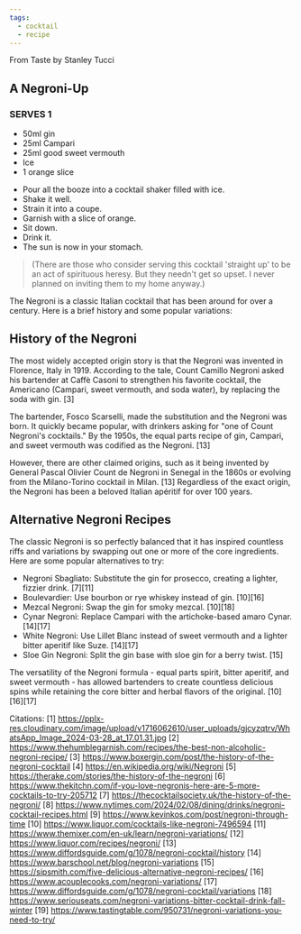 ```yaml
---
tags:
  - cocktail
  - recipe
---
```

From Taste by Stanley Tucci
## A Negroni-Up

### SERVES 1

- 50ml gin
- 25ml Campari
- 25ml good sweet vermouth  
- Ice
- 1 orange slice

* Pour all the booze into a cocktail shaker filled with ice.
* Shake it well. 
* Strain it into a coupe.
* Garnish with a slice of orange.
* Sit down.
* Drink it.
* The sun is now in your stomach.

> (There are those who consider serving this cocktail 'straight up' to be an act of spirituous heresy. But they needn't get so upset. I never planned on inviting them to my home anyway.)


The Negroni is a classic Italian cocktail that has been around for over a century. Here is a brief history and some popular variations:

## History of the Negroni

The most widely accepted origin story is that the Negroni was invented in Florence, Italy in 1919. According to the tale, Count Camillo Negroni asked his bartender at Caffè Casoni to strengthen his favorite cocktail, the Americano (Campari, sweet vermouth, and soda water), by replacing the soda with gin. [3]

The bartender, Fosco Scarselli, made the substitution and the Negroni was born. It quickly became popular, with drinkers asking for "one of Count Negroni's cocktails." By the 1950s, the equal parts recipe of gin, Campari, and sweet vermouth was codified as the Negroni. [13]

However, there are other claimed origins, such as it being invented by General Pascal Olivier Count de Negroni in Senegal in the 1860s or evolving from the Milano-Torino cocktail in Milan. [13] Regardless of the exact origin, the Negroni has been a beloved Italian apéritif for over 100 years.

## Alternative Negroni Recipes

The classic Negroni is so perfectly balanced that it has inspired countless riffs and variations by swapping out one or more of the core ingredients. Here are some popular alternatives to try:

- Negroni Sbagliato: Substitute the gin for prosecco, creating a lighter, fizzier drink. [7][11]
- Boulevardier: Use bourbon or rye whiskey instead of gin. [10][16]
- Mezcal Negroni: Swap the gin for smoky mezcal. [10][18]
- Cynar Negroni: Replace Campari with the artichoke-based amaro Cynar. [14][17]
- White Negroni: Use Lillet Blanc instead of sweet vermouth and a lighter bitter aperitif like Suze. [14][17]
- Sloe Gin Negroni: Split the gin base with sloe gin for a berry twist. [15]

The versatility of the Negroni formula - equal parts spirit, bitter aperitif, and sweet vermouth - has allowed bartenders to create countless delicious spins while retaining the core bitter and herbal flavors of the original. [10][16][17]

Citations:
[1] https://pplx-res.cloudinary.com/image/upload/v1716062610/user_uploads/gjcyzqtrv/WhatsApp_Image_2024-03-28_at_17.01.31.jpg
[2] https://www.thehumblegarnish.com/recipes/the-best-non-alcoholic-negroni-recipe/
[3] https://www.boxergin.com/post/the-history-of-the-negroni-cocktail
[4] https://en.wikipedia.org/wiki/Negroni
[5] https://therake.com/stories/the-history-of-the-negroni
[6] https://www.thekitchn.com/if-you-love-negronis-here-are-5-more-cocktails-to-try-205712
[7] https://thecocktailsociety.uk/the-history-of-the-negroni/
[8] https://www.nytimes.com/2024/02/08/dining/drinks/negroni-cocktail-recipes.html
[9] https://www.kevinkos.com/post/negroni-through-time
[10] https://www.liquor.com/cocktails-like-negroni-7496594
[11] https://www.themixer.com/en-uk/learn/negroni-variations/
[12] https://www.liquor.com/recipes/negroni/
[13] https://www.diffordsguide.com/g/1078/negroni-cocktail/history
[14] https://www.barschool.net/blog/negroni-variations
[15] https://sipsmith.com/five-delicious-alternative-negroni-recipes/
[16] https://www.acouplecooks.com/negroni-variations/
[17] https://www.diffordsguide.com/g/1078/negroni-cocktail/variations
[18] https://www.seriouseats.com/negroni-variations-bitter-cocktail-drink-fall-winter
[19] https://www.tastingtable.com/950731/negroni-variations-you-need-to-try/